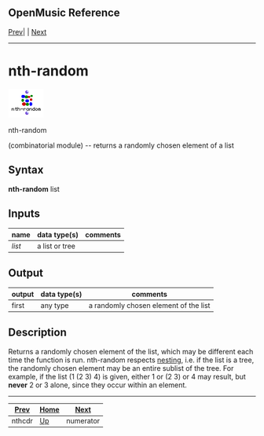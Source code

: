 OpenMusic Reference  
---  
[Prev](nthcdr)| | [Next](numerator)  
  
* * *

# nth-random

![](figures/functions/combinatorial/nth-random.png)

  
  
nth-random  
  
(combinatorial module) \-- returns a randomly chosen element of a list  

## Syntax

   **nth-random**  list  

## Inputs

name| data type(s)| comments  
---|---|---  
  _list_ |  a list or tree|  
  
## Output

output| data type(s)| comments  
---|---|---  
first| any type| a randomly chosen element of the list  
  
## Description

Returns a randomly chosen element of the list, which may be different each
time the function is run.  nth-random  respects
[nesting](glossary#NESTING), i.e. if the list is a tree, the randomly
chosen element may be an entire sublist of the tree. For example, if the list
(1 (2 3) 4) is given, either 1 or (2 3) or 4 may result, but **never** 2 or 3
alone, since they occur within an element.

* * *

[Prev](nthcdr)| [Home](index)| [Next](numerator)  
---|---|---  
nthcdr| [Up](funcref.main)| numerator

